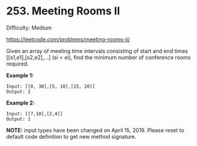 # 253. Meeting Rooms II

Difficulty: Medium

https://leetcode.com/problems/meeting-rooms-ii/

Given an array of meeting time intervals consisting of start and end times [[s1,e1],[s2,e2],...] (si < ei), find the minimum number of conference rooms required.

**Example 1:**
```
Input: [[0, 30],[5, 10],[15, 20]]
Output: 2
```

**Example 2:**
```
Input: [[7,10],[2,4]]
Output: 1
```

**NOTE:** input types have been changed on April 15, 2019. Please reset to default code definition to get new method signature.
